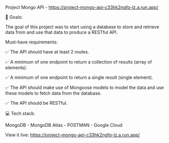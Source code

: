 Project Mongo API - https://project-mongo-api-c33hk2ngfq-lz.a.run.app/

🏁 Goals:

The goal of this project was to start using a database to store and retrieve data from and use that data to produce a RESTful API.

Must-have requirements:

✅ The API should have at least 2 routes.

✅ A minimum of one endpoint to return a collection of results (array of elements).

✅ A minimum of one endpoint to return a single result (single element).

✅ The API should make use of Mongoose models to model the data and use these models to fetch data from the database.

✅ The API should be RESTful.

💻 Tech stack:

MongoDB - MongoDB Atlas - POSTMAN - Google Cloud

View it live: https://project-mongo-api-c33hk2ngfq-lz.a.run.app/
